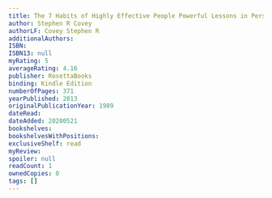 ```yaml
---
title: The 7 Habits of Highly Effective People Powerful Lessons in Personal Change
author: Stephen R Covey
authorLF: Covey Stephen R
additionalAuthors: 
ISBN: 
ISBN13: null
myRating: 5
averageRating: 4.16
publisher: RosettaBooks
binding: Kindle Edition
numberOfPages: 371
yearPublished: 2013
originalPublicationYear: 1989
dateRead: 
dateAdded: 20200521
bookshelves: 
bookshelvesWithPositions: 
exclusiveShelf: read
myReview: 
spoiler: null
readCount: 1
ownedCopies: 0
tags: []
---
```


